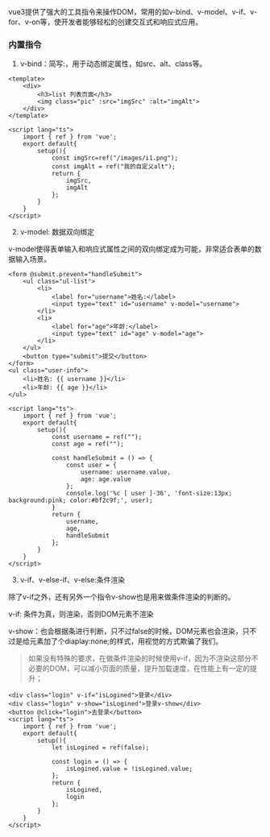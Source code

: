 vue3提供了强大的工具指令来操作DOM，常用的如v-bind、v-model、v-if、v-for、v-on等，使开发者能够轻松的创建交互式和响应式应用。

### 内置指令

1. v-bind：简写:，用于动态绑定属性，如src、alt、class等。

```vue
<template>
    <div>
        <h3>list 列表页面</h3>
        <img class="pic" :src="imgSrc" :alt="imgAlt">
    </div>
</template>

<script lang="ts">
    import { ref } from 'vue';
    export default{
        setup(){
            const imgSrc=ref("/images/i1.png");
            const imgAlt = ref("我的自定义alt");
            return {
                imgSrc,
                imgAlt
            };
        }
    }
</script>
```

2. v-model: 数据双向绑定

v-model使得表单输入和响应式属性之间的双向绑定成为可能，非常适合表单的数据输入场景。

```vue
<form @submit.prevent="handleSubmit">
    <ul class="ul-list">
        <li>
            <label for="username">姓名:</label>
            <input type="text" id="username" v-model="username">
        </li>
        <li>
            <label for="age">年龄:</label>
            <input type="text" id="age" v-model="age">
        </li>
    </ul>
    <button type="submit">提交</button>
</form>
<ul class="user-info">
    <li>姓名: {{ username }}</li>
    <li>年龄: {{ age }}</li>
</ul>

<script lang="ts">
    import { ref } from 'vue';
    export default{
        setup(){
            const username = ref("");
            const age = ref("");
            
            const handleSubmit = () => {
                const user = {
                    username: username.value,
                    age: age.value
                };
                console.log('%c [ user ]-36', 'font-size:13px; background:pink; color:#bf2c9f;', user);
            }
            return {
                username,
                age,
                handleSubmit
            };
        }
    }
</script>
```

3. v-if、v-else-if、v-else:条件渲染

除了v-if之外，还有另外一个指令v-show也是用来做条件渲染的判断的。

v-if: 条件为真，则渲染，否则DOM元素不渲染

v-show：也会根据条进行判断，只不过false的时候，DOM元素也会渲染，只不过是给元素加了个diaplay:none;的样式，用视觉的方式欺骗了我们。

> 如果没有特殊的要求，在做条件渲染的时候使用v-if，因为不渲染这部分不必要的DOM，可以减小页面的质量，提升加载速度，在性能上有一定的提升；

```vue
<div class="login" v-if="isLogined">登录</div>
<div class="login" v-show="isLogined">登录v-show</div>
<button @click="login">去登录</button>
<script lang="ts">
    import { ref } from 'vue';
    export default{
        setup(){
            let isLogined = ref(false);
            
            const login = () => {
                isLogined.value = !isLogined.value;
            };
            return {
                isLogined,
                login
            };
        }
    }
</script>
```